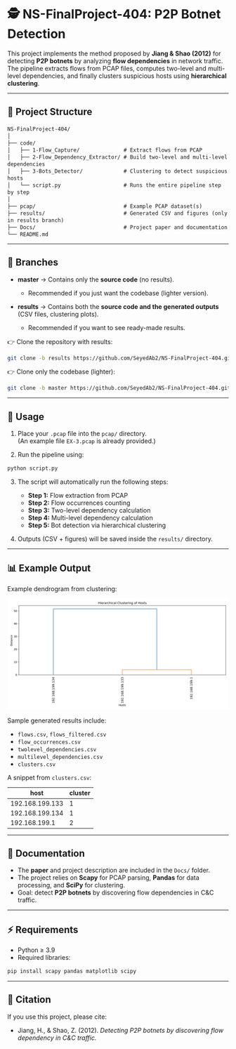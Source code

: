 # 🕵️ NS-FinalProject-404: P2P Botnet Detection  

This project implements the method proposed by **Jiang & Shao (2012)** for detecting **P2P botnets** by analyzing **flow dependencies** in network traffic.  
The pipeline extracts flows from PCAP files, computes two-level and multi-level dependencies, and finally clusters suspicious hosts using **hierarchical clustering**.  

---

## 📂 Project Structure  

```
NS-FinalProject-404/
│
├── code/
│   ├── 1-Flow_Capture/              # Extract flows from PCAP
│   ├── 2-Flow_Dependency_Extractor/ # Build two-level and multi-level dependencies
│   ├── 3-Bots_Detector/             # Clustering to detect suspicious hosts
│   └── script.py                    # Runs the entire pipeline step by step
│
├── pcap/                            # Example PCAP dataset(s)
├── results/                         # Generated CSV and figures (only in results branch)
├── Docs/                            # Project paper and documentation
└── README.md
```

---

## 🌱 Branches  

- **master** → Contains only the **source code** (no results).  
  - Recommended if you just want the codebase (lighter version).  

- **results** → Contains both the **source code and the generated outputs** (CSV files, clustering plots).  
  - Recommended if you want to see ready-made results.  

👉 Clone the repository with results:  
```bash
git clone -b results https://github.com/SeyedAb2/NS-FinalProject-404.git
```

👉 Clone only the codebase (lighter):  
```bash
git clone -b master https://github.com/SeyedAb2/NS-FinalProject-404.git
```

---

## 🚀 Usage  

1. Place your `.pcap` file into the `pcap/` directory.  
   (An example file `EX-3.pcap` is already provided.)  

2. Run the pipeline using:  
```bash
python script.py
```

3. The script will automatically run the following steps:  
   - **Step 1:** Flow extraction from PCAP  
   - **Step 2:** Flow occurrences counting  
   - **Step 3:** Two-level dependency calculation  
   - **Step 4:** Multi-level dependency calculation  
   - **Step 5:** Bot detection via hierarchical clustering  

4. Outputs (CSV + figures) will be saved inside the `results/` directory.  

---

## 📊 Example Output  

Example dendrogram from clustering:  

![Example Clustering](results/clusters_dendrogram.png)  

Sample generated results include:  
- `flows.csv`, `flows_filtered.csv`  
- `flow_occurrences.csv`  
- `twolevel_dependencies.csv`  
- `multilevel_dependencies.csv`  
- `clusters.csv`  

A snippet from `clusters.csv`:  

| host             | cluster |
|------------------|---------|
| 192.168.199.133  | 1       |
| 192.168.199.134  | 1       |
| 192.168.199.1    | 2       |

---

## 📘 Documentation  

- The **paper** and project description are included in the `Docs/` folder.  
- The project relies on **Scapy** for PCAP parsing, **Pandas** for data processing, and **SciPy** for clustering.  
- Goal: detect **P2P botnets** by discovering flow dependencies in C&C traffic.  

---

## ⚡ Requirements  

- Python ≥ 3.9  
- Required libraries:  
```bash
pip install scapy pandas matplotlib scipy
```

---

## 🧾 Citation  

If you use this project, please cite:  
- Jiang, H., & Shao, Z. (2012). *Detecting P2P botnets by discovering flow dependency in C&C traffic.*  
